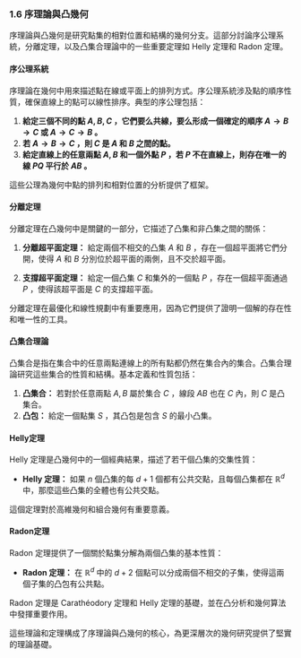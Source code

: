 ### 1.6 序理論與凸幾何

序理論與凸幾何是研究點集的相對位置和結構的幾何分支。這部分討論序公理系統，分離定理，以及凸集合理論中的一些重要定理如 Helly 定理和 Radon 定理。

#### 序公理系統
序理論在幾何中用來描述點在線或平面上的排列方式。序公理系統涉及點的順序性質，確保直線上的點可以線性排序。典型的序公理包括：

1. **給定三個不同的點  $`A, B, C`$  ，它們要么共線，要么形成一個確定的順序  $`A \rightarrow B \rightarrow C`$  或  $`A \rightarrow C \rightarrow B`$ 。**
2. **若  $`A \rightarrow B \rightarrow C`$  ，則  $`C`$  是  $`A`$  和  $`B`$  之間的點。**
3. **給定直線上的任意兩點  $`A, B`$  和一個外點  $`P`$ ，若  $`P`$  不在直線上，則存在唯一的線  $`PQ`$  平行於  $`AB`$ 。**

這些公理為幾何中點的排列和相對位置的分析提供了框架。

#### 分離定理
分離定理在凸幾何中是關鍵的一部分，它描述了凸集和非凸集之間的關係：

1. **分離超平面定理：** 給定兩個不相交的凸集  $`A`$  和  $`B`$  ，存在一個超平面將它們分開，使得  $`A`$  和  $`B`$  分別位於超平面的兩側，且不交於超平面。

2. **支撐超平面定理：** 給定一個凸集  $`C`$  和集外的一個點  $`P`$ ，存在一個超平面通過  $`P`$ ，使得該超平面是  $`C`$  的支撐超平面。

分離定理在最優化和線性規劃中有重要應用，因為它們提供了證明一個解的存在性和唯一性的工具。

#### 凸集合理論
凸集合是指在集合中的任意兩點連線上的所有點都仍然在集合內的集合。凸集合理論研究這些集合的性質和結構。基本定義和性質包括：

1. **凸集合：** 若對於任意兩點  $`A, B`$  屬於集合  $`C`$ ，線段  $`AB`$  也在  $`C`$  內，則  $`C`$  是凸集合。
2. **凸包：** 給定一個點集  $`S`$ ，其凸包是包含  $`S`$  的最小凸集。

#### Helly定理
Helly 定理是凸幾何中的一個經典結果，描述了若干個凸集的交集性質：

- **Helly 定理：** 如果  $`n`$  個凸集的每  $`d+1`$  個都有公共交點，且每個凸集都在  $`\mathbb{R}^d`$  中，那麼這些凸集的全體也有公共交點。

這個定理對於高維幾何和組合幾何有重要意義。

#### Radon定理
Radon 定理提供了一個關於點集分解為兩個凸集的基本性質：

- **Radon 定理：** 在  $`\mathbb{R}^d`$  中的  $`d+2`$  個點可以分成兩個不相交的子集，使得這兩個子集的凸包有公共點。

Radon 定理是 Carathéodory 定理和 Helly 定理的基礎，並在凸分析和幾何算法中發揮重要作用。

這些理論和定理構成了序理論與凸幾何的核心，為更深層次的幾何研究提供了堅實的理論基礎。